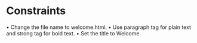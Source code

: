 
# Constraints
•	Change the file name to welcome.html.
•	Use paragraph tag for plain text and strong tag for bold text.
•	Set the title to Welcome.

